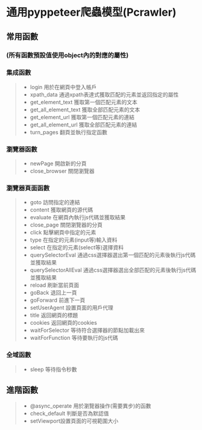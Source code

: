 # 通用pyppeteer爬蟲模型(Pcrawler)

## 常用函數

### (所有函數預設值使用object內的對應的屬性)

### 集成函數
>* login 用於在網頁中登入帳戶
>* xpath_data 通過xpath表達式獲取匹配的元素並返回指定的屬性
>* get_element_text 獲取第一個匹配元素的文本
>* get_all_element_text 獲取全部匹配元素的文本
>* get_element_url 獲取第一個匹配元素的連結
>* get_all_element_url 獲取全部匹配元素的連結
>* turn_pages 翻頁並執行指定函數

### 瀏覽器函數

> * newPage 開啟新的分頁
>* close_browser 關閉瀏覽器

### 瀏覽器頁面函數

> * goto 訪問指定的連結
>* content 獲取網頁的源代碼
>* evaluate 在網頁內執行js代碼並獲取結果
>* close_page 關閉瀏覽器的分頁
>* click 點擊網頁中指定的元素
>* type 在指定的元素(input等)輸入資料
>* select 在指定的元素(select等)選擇資料
>* querySelectorEval 通過css選擇器選出第一個匹配的元素後執行js代碼並獲取結果
>* querySelectorAllEval 通過css選擇器選出全部匹配的元素後執行js代碼並獲取結果
>* reload 刷新當前頁面
>* goBack 退回上一頁
>* goForward 前進下一頁
>* setUserAgent 設置頁面的用戶代理
>* title 返回網頁的標題
>* cookies 返回網頁的cookies
>* waitForSelector 等待符合選擇器的節點加載出來
>* waitForFunction 等待要執行的js代碼

### 全域函數

> * sleep 等待指令秒數

## 進階函數

> * @async_operate 用於瀏覽器操作(需要異步)的函數
>* check_default  判斷是否為默認值
>* setViewport設置頁面的可視範圍大小